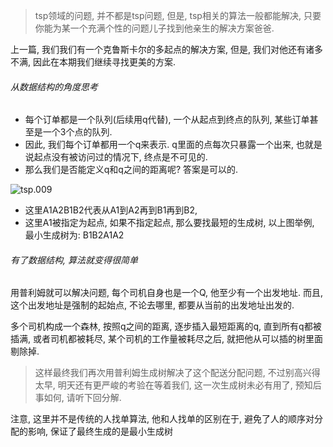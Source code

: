 > tsp领域的问题, 并不都是tsp问题, 但是, tsp相关的算法一般都能解决, 只要你能为某一个充满个性的问题儿子找到他亲生的解决方案爸爸.

上一篇, 我们我们有一个克鲁斯卡尔的多起点的解决方案, 但是, 我们对他还有诸多不满, 因此在本期我们继续寻找更美的方案.

###### 从数据结构的角度思考

- 每个订单都是一个队列(后续用q代替), 一个从起点到终点的队列, 某些订单甚至是一个3个点的队列.
- 因此, 我们每个订单都用一个q来表示.  q里面的点每次只暴露一个出来, 也就是说起点没有被访问过的情况下, 终点是不可见的.
- 那么我们是否能定义q和q之间的距离呢? 答案是可以的.

![tsp.009](tsp/tsp.009.jpeg)

- 这里A1A2B1B2代表从A1到A2再到B1再到B2, 
- 这里A1被指定为起点, 如果不指定起点, 那么要找最短的生成树, 以上图举例, 最小生成树为: B1B2A1A2

###### 有了数据结构, 算法就变得很简单

用普利姆就可以解决问题, 每个司机自身也是一个Q, 他至少有一个出发地址. 而且, 这个出发地址是强制的起始点, 不论去哪里, 都要从当前的出发地址出发的.

多个司机构成一个森林, 按照q之间的距离, 逐步插入最短距离的q, 直到所有q都被插满, 或者司机都被耗尽, 某个司机的工作量被耗尽之后, 就把他从可以插的树里面剔除掉.

> 这样最终我们再次用普利姆生成树解决了这个配送分配问题, 不过别高兴得太早, 明天还有更严峻的考验在等着我们, 这一次生成树未必有用了, 预知后事如何, 请听下回分解.

注意, 这里并不是传统的人找单算法, 他和人找单的区别在于, 避免了人的顺序对分配的影响, 保证了最终生成的是最小生成树